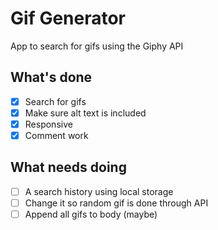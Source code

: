 # Gif Generator
App to search for gifs using the Giphy API

## What's done
- [x] Search for gifs
- [x] Make sure alt text is included
- [x] Responsive
- [x] Comment work

## What needs doing
- [ ] A search history using local storage
- [ ] Change it so random gif is done through API
- [ ] Append all gifs to body (maybe)
